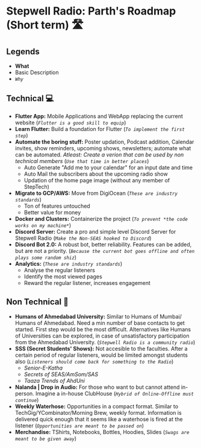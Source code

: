 # Stepwell Radio: Parth's Roadmap (Short term) 🛣️


<!-- ### Legends for proficiency
- :sparkling_heart:: Proficient, Used in main project
- :sparkles:: Experienced, Used in side/personal project -->


## Legends


- **What**
- Basic Description
- _`Why`_


## Technical 💻

- **Flutter App:** Mobile Applications and WebApp replacing the current website (_`Flutter is a good skill to equip`_)
- **Learn Flutter:** Build a foundation for Flutter (_`To implement the first step`_)
- **Automate the boring stuff:** Poster updation, Podcast addition, Calendar invites, show reminders, upcoming shows, newsletters; automate what can be automated. _Atleast: Create a verion that can be used by non technical members_ (_`Use that time in better places`_)
    - Auto Generate "Add me to your calendar" for an input date and time
    - Auto Mail the subscribers about the upcoming radio show
    - Updation of the home page image (without any member of StepTech)
- **Migrate to GCP/AWS:**  Move from DigiOcean (_`These are industry standards`_)
    - Ton of features untouched
    - Better value for money
- **Docker and Clusters:** Containerize the project (_`To prevent *the code works on my machine*`_)
- **Discord Server:** Create a pro and simple level Discord Server for Stepwell Radio (_`Make the Non-SEAS hooked to Discord`_)
- **Discord Bot 2.0:** A robust bot, better reliability. Features can be added, but are not a priority. (_`Because the current bot goes offline and often plays some random shiz`_)
- **Analytics:**  (_`These are industry standards`_)
    - Analyse the regular listeners
    - Identify the most viewed pages
    - Reward the regular listener, increases engagement


## Non Technical 🎨

- **Humans of Ahmedabad University:** Similar to Humans of Mumbai/ Humans of Ahmedabad. Need a min number of base contacts to get started. First step would be the most difficult. 
Alternatives like Humans of Universities can be explored, in case of unsatisfactory participation from the Ahmedabad University. (_`Stepwell Radio is a community radio`_)
- **SSS (Secret Students' Shows):** Not accesible to the faculties. After a certain period of regular listeners, would be limited amongst students also (_`Listeners should come back for something to the Radio`_)
    - _Senior-E-Katha_
    - _Secrets of SEAS/AmSom/SAS_
    - _Taaza Trends of AhdUni_
- **Nalanda | Drop in Audio:** For those who want to but cannot attend in-person. Imagine a in-house ClubHouse (_`Hybrid of Online-Offline must continue`_)
- **Weekly Waterhose:** Opportunities in a compact format. Similar to TechGig/YCombinator/Morning Brew, weekly format. Information is delivered quick enough that it seems like a waterhose is fired at the listener (_`Opportunities are meant to be passed on`_)
- **Merchandise:** TShirts, Notebooks, Bottles, Hoodies, Slides  (_`Swags are meant to be given away`_) 
